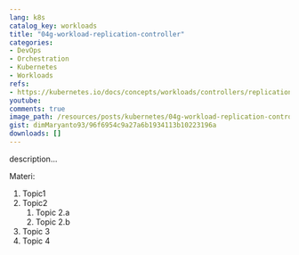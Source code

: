 ```yaml
---
lang: k8s
catalog_key: workloads
title: "04g-workload-replication-controller"
categories:
- DevOps
- Orchestration
- Kubernetes
- Workloads
refs: 
- https://kubernetes.io/docs/concepts/workloads/controllers/replicationcontroller/
youtube: 
comments: true
image_path: /resources/posts/kubernetes/04g-workload-replication-controller
gist: dimMaryanto93/96f6954c9a27a6b1934113b10223196a
downloads: []
---
```



description...

<!--more-->

Materi: 

1. Topic1
2. Topic2
    1. Topic 2.a
    2. Topic 2.b
3. Topic 3
4. Topic 4